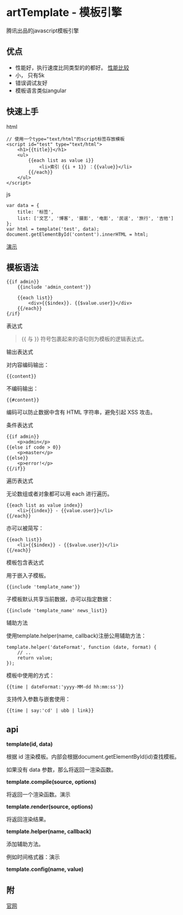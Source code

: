 # artTemplate - 模板引擎

腾讯出品的javascript模板引擎

## 优点
* 性能好，执行速度比同类型的的都好。 [性能比较](http://blog.csdn.net/wuchengzhi82/article/details/8938122)
* 小， 只有5k
* 错误调试友好
* 模板语言类似angular

## 快速上手

html

    // 使用一个type="text/html"的script标签存放模板    
    <script id="test" type="text/html">
        <h1>{{title}}</h1>
        <ul>
            {{each list as value i}}
                <li>索引 {{i + 1}} ：{{value}}</li>
            {{/each}}
        </ul>
    </script>

js 

    var data = {
        title: '标签',
        list: ['文艺', '博客', '摄影', '电影', '民谣', '旅行', '吉他']
    };
    var html = template('test', data);
    document.getElementById('content').innerHTML = html;

[演示](/dev/components/component/artTemplate/index.html) 

## 模板语法   

    {{if admin}}
        {{include 'admin_content'}}
    
        {{each list}}
            <div>{{$index}}. {{$value.user}}</div>
        {{/each}}
    {/if}

 表达式

> {{ 与 }} 符号包裹起来的语句则为模板的逻辑表达式。

输出表达式

对内容编码输出：

    {{content}}
不编码输出：

    {{#content}}
编码可以防止数据中含有 HTML 字符串，避免引起 XSS 攻击。

条件表达式

    {{if admin}}
        <p>admin</p>
    {{else if code > 0}}
        <p>master</p>
    {{else}}
        <p>error!</p>
    {{/if}}
遍历表达式

无论数组或者对象都可以用 each 进行遍历。

    {{each list as value index}}
        <li>{{index}} - {{value.user}}</li>
    {{/each}}
亦可以被简写：

    {{each list}}
        <li>{{$index}} - {{$value.user}}</li>
    {{/each}}
模板包含表达式

用于嵌入子模板。

    {{include 'template_name'}}
子模板默认共享当前数据，亦可以指定数据：

    {{include 'template_name' news_list}}
辅助方法

使用template.helper(name, callback)注册公用辅助方法：

    template.helper('dateFormat', function (date, format) {
        // ..
        return value;
    });
模板中使用的方式：

    {{time | dateFormat:'yyyy-MM-dd hh:mm:ss'}}
支持传入参数与嵌套使用：

    {{time | say:'cd' | ubb | link}}   

## api

**template(id, data)**

根据 id 渲染模板。内部会根据document.getElementById(id)查找模板。

如果没有 data 参数，那么将返回一渲染函数。

**template.compile(source, options)**

将返回一个渲染函数。演示

**template.render(source, options)**

将返回渲染结果。

**template.helper(name, callback)**

添加辅助方法。

例如时间格式器：演示

**template.config(name, value)**

## 附
[官网](https://github.com/aui/artTemplate)
